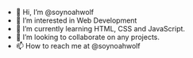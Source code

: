 - 👋 Hi, I’m @soynoahwolf
- 👀 I’m interested in Web Development
- 🌱 I’m currently learning HTML, CSS and JavaScript.
- 💞️ I’m looking to collaborate on any projects.
- 📫 How to reach me at @soynoahwolf

<!---
soynoahwolf/soynoahwolf is a ✨ special ✨ repository because its `README.md` (this file) appears on your GitHub profile.
You can click the Preview link to take a look at your changes.
--->
